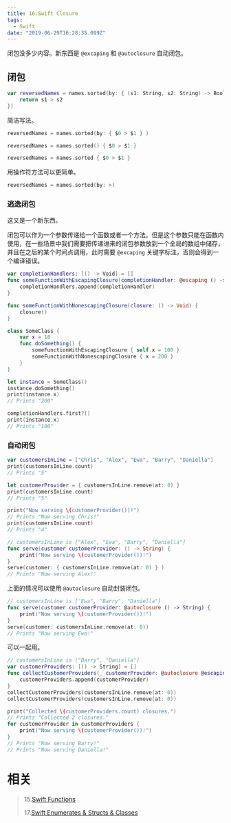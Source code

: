 ```yaml
---
title: 16.Swift Closure
tags:
  - Swift
date: "2019-06-29T16:28:35.099Z"
---
```


闭包没多少内容。新东西是 `@excaping` 和 `@autoclosure` 自动闭包。

<!-- more -->

## 闭包

```swift
var reversedNames = names.sorted(by: { (s1: String, s2: String) -> Bool in
    return s1 > s2
})
```

简洁写法。

```swift
reversedNames = names.sorted(by: { $0 > $1 } )

reversedNames = names.sorted() { $0 > $1 }

reversedNames = names.sorted { $0 > $1 }
```

用操作符方法可以更简单。

```swift
reversedNames = names.sorted(by: >)
```

### 逃逸闭包

这又是一个新东西。

闭包可以作为一个参数传递给一个函数或者一个方法。但是这个参数只能在函数内使用，在一些场景中我们需要把传递进来的闭包参数放到一个全局的数组中储存，并且在之后的某个时间点调用，此时需要 `@excaping` 关键字标注，否则会得到一个编译错误。

```swift
var completionHandlers: [() -> Void] = []
func someFunctionWithEscapingClosure(completionHandler: @escaping () -> Void) {
    completionHandlers.append(completionHandler)
}

func someFunctionWithNonescapingClosure(closure: () -> Void) {
    closure()
}

class SomeClass {
    var x = 10
    func doSomething() {
        someFunctionWithEscapingClosure { self.x = 100 }
        someFunctionWithNonescapingClosure { x = 200 }
    }
}

let instance = SomeClass()
instance.doSomething()
print(instance.x)
// Prints "200"

completionHandlers.first?()
print(instance.x)
// Prints "100"
```

### 自动闭包

```swift
var customersInLine = ["Chris", "Alex", "Ewa", "Barry", "Daniella"]
print(customersInLine.count)
// Prints "5"

let customerProvider = { customersInLine.remove(at: 0) }
print(customersInLine.count)
// Prints "5"

print("Now serving \(customerProvider())!")
// Prints "Now serving Chris!"
print(customersInLine.count)
// Prints "4"

// customersInLine is ["Alex", "Ewa", "Barry", "Daniella"]
func serve(customer customerProvider: () -> String) {
    print("Now serving \(customerProvider())!")
}
serve(customer: { customersInLine.remove(at: 0) } )
// Prints "Now serving Alex!"
```

上面的情况可以使用 `@autoclosure` 自动封装闭包。

```swift
// customersInLine is ["Ewa", "Barry", "Daniella"]
func serve(customer customerProvider: @autoclosure () -> String) {
    print("Now serving \(customerProvider())!")
}
serve(customer: customersInLine.remove(at: 0))
// Prints "Now serving Ewa!"
```

可以一起用。

```swift
// customersInLine is ["Barry", "Daniella"]
var customerProviders: [() -> String] = []
func collectCustomerProviders(_ customerProvider: @autoclosure @escaping () -> String) {
    customerProviders.append(customerProvider)
}
collectCustomerProviders(customersInLine.remove(at: 0))
collectCustomerProviders(customersInLine.remove(at: 0))

print("Collected \(customerProviders.count) closures.")
// Prints "Collected 2 closures."
for customerProvider in customerProviders {
    print("Now serving \(customerProvider())!")
}
// Prints "Now serving Barry!"
// Prints "Now serving Daniella!"
```

# 相关

> 15.[Swift Functions](https://github.com/zfanli/notes/blob/master/swift/15.Functions.md)
>
> 17.[Swift Enumerates & Structs & Classes](https://github.com/zfanli/notes/blob/master/swift/17.EnumeratesStructsClasses.md)
